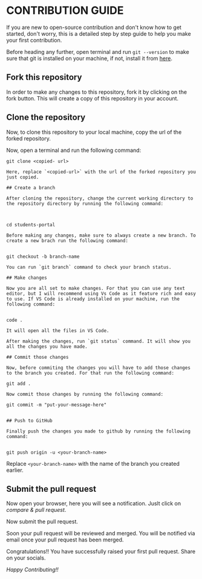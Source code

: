 # CONTRIBUTION GUIDE

If you are new to open-source contribution and don't know how to get started, don't worry, this is a detailed step by step guide to help you make your first contribution.

Before heading any further, open terminal and run `git --version` to make sure that git is installed on your machine, if not, install it from [here](https://git-scm.com/downloads).

## Fork this repository

In order to make any changes to this repository, fork it by clicking on the fork button. This will create a copy of this repository in your account.

## Clone the repository

Now, to clone this repository to your local machine, copy the url of the forked repository.

Now, open a terminal and run the following command:

```
git clone <copied- url>

Here, replace `<copied-url>` with the url of the forked repository you just copied.

## Create a branch

After cloning the repository, change the current working directory to the repository directory by running the following command:



cd students-portal

Before making any changes, make sure to always create a new branch. To create a new brach run the following command:


git checkout -b branch-name

You can run `git branch` command to check your branch status.

## Make changes

Now you are all set to make changes. For that you can use any text editor, but I will recommend using Vs Code as it feature rich and easy to use. If VS Code is already installed on your machine, run the following command:


code .

It will open all the files in VS Code.

After making the changes, run `git status` command. It will show you all the changes you have made.

## Commit those changes

Now, before commiting the changes you will have to add those changes to the branch you created. For that run the following command:

git add .
`
Now commit those changes by running the following command:

git commit -m "put-your-message-here"


## Push to GitHub

Finally push the changes you made to github by running the following command:


git push origin -u <your-branch-name>
```

Replace `<your-branch-name>` with the name of the branch you created earlier.

## Submit the pull request

Now open your browser, here you will see a notification. Juslt click on *compare & pull request*.

Now submit the pull request.

Soon your pull request will be reviewed and merged. You will be notified via email once your pull request has been merged.

Congratulations!! You have successfully raised your first pull request. Share on your socials.

*Happy Contributing!!*